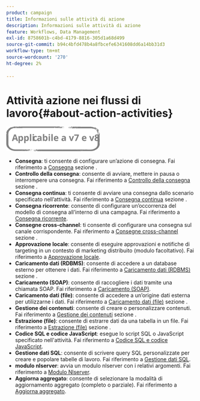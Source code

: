 ```yaml
---
product: campaign
title: Informazioni sulle attività di azione
description: Informazioni sulle attività di azione
feature: Workflows, Data Management
exl-id: 8758601b-c4bd-4179-8816-305d1a68d499
source-git-commit: b94c4bfd478b4a8fbcefe6341608dd6a14bb31d3
workflow-type: tm+mt
source-wordcount: '270'
ht-degree: 2%

---
```


# Attività azione nei flussi di lavoro{#about-action-activities}

![](../../assets/common.svg)

* **Consegna**: ti consente di configurare un’azione di consegna. Fai riferimento a [Consegna](delivery.md) sezione .
* **Controllo della consegna**: consente di avviare, mettere in pausa o interrompere una consegna. Fai riferimento a [Controllo della consegna](delivery-control.md) sezione .
* **Consegna continua**: ti consente di avviare una consegna dallo scenario specificato nell’attività. Fai riferimento a [Consegna continua](continuous-delivery.md) sezione .
* **Consegna ricorrente**: consente di configurare un’occorrenza del modello di consegna all’interno di una campagna. Fai riferimento a [Consegna ricorrente](recurring-delivery.md).
* **Consegne cross-channel**: ti consente di configurare una consegna sul canale corrispondente. Fai riferimento a [Consegne cross-channel](cross-channel-deliveries.md) sezione .
* **Approvazione locale**: consente di eseguire approvazioni e notifiche di targeting in un contesto di marketing distribuito (modulo facoltativo). Fai riferimento a [Approvazione locale](local-approval.md).
* **Caricamento dati (RDBMS)**: consente di accedere a un database esterno per ottenere i dati. Fai riferimento a [Caricamento dati (RDBMS)](data-loading--rdbms-.md) sezione .
* **Caricamento (SOAP)**: consente di raccogliere i dati tramite una chiamata SOAP. Fai riferimento a [Caricamento (SOAP)](loading--soap-.md).
* **Caricamento dati (file)**: consente di accedere a un’origine dati esterna per utilizzarne i dati. Fai riferimento a [Caricamento dati (file)](data-loading--file-.md) sezione .
* **Gestione dei contenuti**: consente di creare o personalizzare contenuti. Fai riferimento a [Gestione dei contenuti](content-management.md) sezione .
* **Estrazione (file)**: consente di estrarre dati da una tabella in un file. Fai riferimento a [Estrazione (file)](extraction--file-.md) sezione .
* **Codice SQL e codice JavaScript**: esegue lo script SQL o JavaScript specificato nell&#39;attività. Fai riferimento a [Codice SQL e codice JavaScript](sql-code-and-javascript-code.md).
* **Gestione dati SQL**: consente di scrivere query SQL personalizzate per creare e popolare tabelle di lavoro. Fai riferimento a [Gestione dati SQL](sql-data-management.md).
* **modulo nlserver**: avvia un modulo nlserver con i relativi argomenti. Fai riferimento a [Modulo Nlserver](nlserver-module.md).
* **Aggiorna aggregato**: consente di selezionare la modalità di aggiornamento aggregato (completo o parziale). Fai riferimento a [Aggiorna aggregato](update-aggregate.md).
